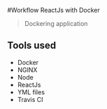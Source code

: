 #Workflow ReactJs with Docker
>Dockering application

## Tools used
* Docker
* NGINX
* Node
* ReactJs
* YML files
* Travis CI
